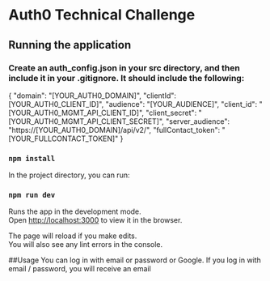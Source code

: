 # Auth0 Technical Challenge

## Running the application
### Create an auth_config.json in your src directory, and then include it in your .gitignore. It should include the following: 
{
  "domain": "[YOUR_AUTH0_DOMAIN]",
  "clientId": [YOUR_AUTH0_CLIENT_ID]",
  "audience": "[YOUR_AUDIENCE]",
  "client_id": "[YOUR_AUTH0_MGMT_API_CLIENT_ID]",
  "client_secret": "[YOUR_AUTH0_MGMT_API_CLIENT_SECRET]",
  "server_audience": "https://[YOUR_AUTH0_DOMAIN]/api/v2/",
  "fullContact_token": "[YOUR_FULLCONTACT_TOKEN]"
}

### `npm install`

In the project directory, you can run:

### `npm run dev`

Runs the app in the development mode.<br>
Open [http://localhost:3000](http://localhost:3000) to view it in the browser.

The page will reload if you make edits.<br>
You will also see any lint errors in the console.

##Usage 
You can log in with email or password or Google. If you log in with email / password, you will receive an email 